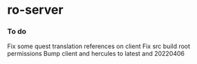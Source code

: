 # ro-server
### To do
Fix some quest translation references on client
Fix src build root permissions
Bump client and hercules to latest and 20220406